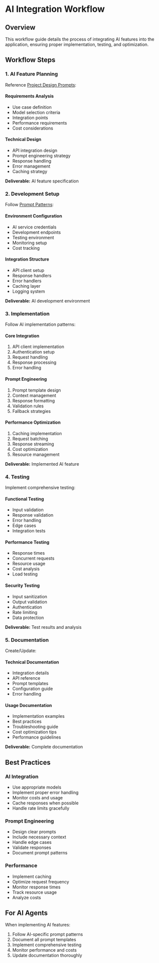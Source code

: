 # AI Integration Workflow

## Overview

This workflow guide details the process of integrating AI features into the application, ensuring proper implementation, testing, and optimization.

## Workflow Steps

### 1. AI Feature Planning

Reference [Project Design Prompts](../../guides/project-design-promts.md):

#### Requirements Analysis

- Use case definition
- Model selection criteria
- Integration points
- Performance requirements
- Cost considerations

#### Technical Design

- API integration design
- Prompt engineering strategy
- Response handling
- Error management
- Caching strategy

**Deliverable:** AI feature specification

### 2. Development Setup

Follow [Prompt Patterns](../../guides/prompt-patterns.md):

#### Environment Configuration

- AI service credentials
- Development endpoints
- Testing environment
- Monitoring setup
- Cost tracking

#### Integration Structure

- API client setup
- Response handlers
- Error handlers
- Caching layer
- Logging system

**Deliverable:** AI development environment

### 3. Implementation

Follow AI implementation patterns:

#### Core Integration

1. API client implementation
2. Authentication setup
3. Request handling
4. Response processing
5. Error handling

#### Prompt Engineering

1. Prompt template design
2. Context management
3. Response formatting
4. Validation rules
5. Fallback strategies

#### Performance Optimization

1. Caching implementation
2. Request batching
3. Response streaming
4. Cost optimization
5. Resource management

**Deliverable:** Implemented AI feature

### 4. Testing

Implement comprehensive testing:

#### Functional Testing

- Input validation
- Response validation
- Error handling
- Edge cases
- Integration tests

#### Performance Testing

- Response times
- Concurrent requests
- Resource usage
- Cost analysis
- Load testing

#### Security Testing

- Input sanitization
- Output validation
- Authentication
- Rate limiting
- Data protection

**Deliverable:** Test results and analysis

### 5. Documentation

Create/Update:

#### Technical Documentation

- Integration details
- API reference
- Prompt templates
- Configuration guide
- Error handling

#### Usage Documentation

- Implementation examples
- Best practices
- Troubleshooting guide
- Cost optimization tips
- Performance guidelines

**Deliverable:** Complete documentation

## Best Practices

### AI Integration

- Use appropriate models
- Implement proper error handling
- Monitor costs and usage
- Cache responses when possible
- Handle rate limits gracefully

### Prompt Engineering

- Design clear prompts
- Include necessary context
- Handle edge cases
- Validate responses
- Document prompt patterns

### Performance

- Implement caching
- Optimize request frequency
- Monitor response times
- Track resource usage
- Analyze costs

## For AI Agents

When implementing AI features:

1. Follow AI-specific prompt patterns
2. Document all prompt templates
3. Implement comprehensive testing
4. Monitor performance and costs
5. Update documentation thoroughly
